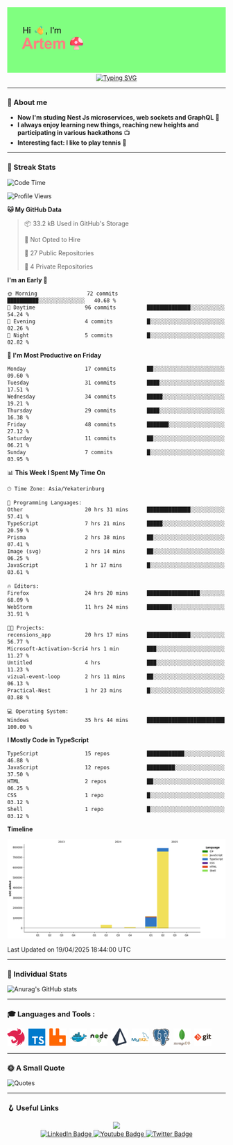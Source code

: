 <div id="header" align="center">
  <img src="https://github.com/CurlyBattery/CurlyBattery/blob/master/header.png?raw=true" alt="альтернативный текст">
  <a href="https://git.io/typing-svg"><img src="https://readme-typing-svg.demolab.com?font=Fira+Code&pause=1000&color=2BF777&width=435&lines=I've+been+doing+backend+programming+;on+Nest+JS+for+13+months+now" alt="Typing SVG" /></a>
</div>

---

### :otter: About me 
- __Now I'm studing Nest Js microservices, web sockets and GraphQL__ 🧩
- __I always enjoy learning new things, reaching new heights and participating in various hackathons__ 📺
- __Interesting fact: I like to play tennis__ 🏓

---

### :monorail: Streak Stats 

<!--START_SECTION:waka-->
![Code Time](http://img.shields.io/badge/Code%20Time-681%20hrs%2054%20mins-blue)

![Profile Views](http://img.shields.io/badge/Profile%20Views-0-blue)

**🐱 My GitHub Data** 

> 📦 33.2 kB Used in GitHub's Storage 
 > 
> 🚫 Not Opted to Hire
 > 
> 📜 27 Public Repositories 
 > 
> 🔑 4 Private Repositories 
 > 
**I'm an Early 🐤** 

```text
🌞 Morning                72 commits          ██████████░░░░░░░░░░░░░░░   40.68 % 
🌆 Daytime                96 commits          ██████████████░░░░░░░░░░░   54.24 % 
🌃 Evening                4 commits           █░░░░░░░░░░░░░░░░░░░░░░░░   02.26 % 
🌙 Night                  5 commits           █░░░░░░░░░░░░░░░░░░░░░░░░   02.82 % 
```
📅 **I'm Most Productive on Friday** 

```text
Monday                   17 commits          ██░░░░░░░░░░░░░░░░░░░░░░░   09.60 % 
Tuesday                  31 commits          ████░░░░░░░░░░░░░░░░░░░░░   17.51 % 
Wednesday                34 commits          █████░░░░░░░░░░░░░░░░░░░░   19.21 % 
Thursday                 29 commits          ████░░░░░░░░░░░░░░░░░░░░░   16.38 % 
Friday                   48 commits          ███████░░░░░░░░░░░░░░░░░░   27.12 % 
Saturday                 11 commits          ██░░░░░░░░░░░░░░░░░░░░░░░   06.21 % 
Sunday                   7 commits           █░░░░░░░░░░░░░░░░░░░░░░░░   03.95 % 
```


📊 **This Week I Spent My Time On** 

```text
🕑︎ Time Zone: Asia/Yekaterinburg

💬 Programming Languages: 
Other                    20 hrs 31 mins      ██████████████░░░░░░░░░░░   57.41 % 
TypeScript               7 hrs 21 mins       █████░░░░░░░░░░░░░░░░░░░░   20.59 % 
Prisma                   2 hrs 38 mins       ██░░░░░░░░░░░░░░░░░░░░░░░   07.41 % 
Image (svg)              2 hrs 14 mins       ██░░░░░░░░░░░░░░░░░░░░░░░   06.25 % 
JavaScript               1 hr 17 mins        █░░░░░░░░░░░░░░░░░░░░░░░░   03.61 % 

🔥 Editors: 
Firefox                  24 hrs 20 mins      █████████████████░░░░░░░░   68.09 % 
WebStorm                 11 hrs 24 mins      ████████░░░░░░░░░░░░░░░░░   31.91 % 

🐱‍💻 Projects: 
recensions_app           20 hrs 17 mins      ██████████████░░░░░░░░░░░   56.77 % 
Microsoft-Activation-Scri4 hrs 1 min         ███░░░░░░░░░░░░░░░░░░░░░░   11.27 % 
Untitled                 4 hrs               ███░░░░░░░░░░░░░░░░░░░░░░   11.23 % 
vizual-event-loop        2 hrs 11 mins       ██░░░░░░░░░░░░░░░░░░░░░░░   06.13 % 
Practical-Nest           1 hr 23 mins        █░░░░░░░░░░░░░░░░░░░░░░░░   03.88 % 

💻 Operating System: 
Windows                  35 hrs 44 mins      █████████████████████████   100.00 % 
```

**I Mostly Code in TypeScript** 

```text
TypeScript               15 repos            ████████████░░░░░░░░░░░░░   46.88 % 
JavaScript               12 repos            █████████░░░░░░░░░░░░░░░░   37.50 % 
HTML                     2 repos             ██░░░░░░░░░░░░░░░░░░░░░░░   06.25 % 
CSS                      1 repo              █░░░░░░░░░░░░░░░░░░░░░░░░   03.12 % 
Shell                    1 repo              █░░░░░░░░░░░░░░░░░░░░░░░░   03.12 % 
```



**Timeline**

![Lines of Code chart](https://raw.githubusercontent.com/CurlyBattery/CurlyBattery/master/assets/bar_graph.png)


 Last Updated on 19/04/2025 18:44:00 UTC
<!--END_SECTION:waka-->

---

### :slot_machine: Individual Stats 
![Anurag's GitHub stats](https://github-readme-stats.vercel.app/api?username=CurlyBattery&hide=contribs,prs&theme=dracula)

---

### :mortar_board: Languages and Tools :
<div>
  <img src="https://github.com/devicons/devicon/blob/master/icons/nestjs/nestjs-original.svg" title="Nest" alt="Nest" width="40" height="40"/>&nbsp;
  <img src="https://github.com/devicons/devicon/blob/master/icons/typescript/typescript-plain.svg" title="TypeScript" alt="TypeScript" width="40" height="40"/>&nbsp;
  <img src="https://github.com/devicons/devicon/blob/master/icons/rabbitmq/rabbitmq-original.svg" title="Rabbit" alt="RabbitMQ" width="40" height="40"/>&nbsp;
  <img src="https://github.com/devicons/devicon/blob/master/icons/docker/docker-original.svg" title="Docker" alt="Docker" width="40" height="40"/>&nbsp;
  <img src="https://github.com/devicons/devicon/blob/master/icons/nodejs/nodejs-original-wordmark.svg" title="NodeJS" alt="NodeJS" width="40" height="40"/>&nbsp;
  <img src="https://github.com/devicons/devicon/blob/master/icons/prisma/prisma-original.svg" title="Prisma"  alt="Prisma" width="40" height="40"/>&nbsp;
  <img src="https://github.com/devicons/devicon/blob/master/icons/mysql/mysql-original-wordmark.svg" title="MySQL"  alt="MySQL" width="40" height="40"/>&nbsp;
  <img src="https://github.com/devicons/devicon/blob/master/icons/postgresql/postgresql-original.svg" title="PostgreSQL"  alt="PostgreSQL" width="40" height="40"/>&nbsp;
  <img src="https://github.com/devicons/devicon/blob/master/icons/mongodb/mongodb-original-wordmark.svg" title="MongoDB" alt="MongoDB" width="40" height="40"/>&nbsp;
  <img src="https://github.com/devicons/devicon/blob/master/icons/git/git-original-wordmark.svg" title="Git" **alt="Git" width="40" height="40"/>
</div>

---

### :sun_with_face: A Small Quote
![Quotes](https://quotes-github-readme.vercel.app/api?type=horizontal&theme=dark)

---

### :hook: Useful Links 
<div align="center">
  <img src="https://media2.giphy.com/media/v1.Y2lkPTc5MGI3NjExdG1qb3M0MHpyZmczeDJoZzR4Z2lvcXBydDhpejNpb3Zoc2NoM2lnaCZlcD12MV9pbnRlcm5hbF9naWZfYnlfaWQmY3Q9Zw/FXynzLoP14IHsnfGmO/giphy.gif" height="300">
  
  <div id="badges">
  <a href="your-linkedin-URL">
    <img src="https://img.shields.io/badge/LinkedIn-blue?style=for-the-badge&logo=linkedin&logoColor=white" alt="LinkedIn Badge"/>
  </a>
  <a href="your-youtube-URL">
    <img src="https://img.shields.io/badge/YouTube-red?style=for-the-badge&logo=youtube&logoColor=white" alt="Youtube Badge"/>
  </a>
  <a href="your-twitter-URL">
    <img src="https://img.shields.io/badge/Twitter-blue?style=for-the-badge&logo=twitter&logoColor=white" alt="Twitter Badge"/>
  </a>
